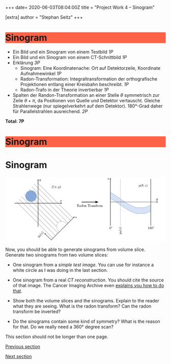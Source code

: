 +++
date= 2020-06-03T08:04:00Z
title = "Project Work 4 – Sinogram"

[extra]
author = "Stephan Seitz"
+++

<h1 style="background-color:Tomato;">Sinogram</h1>

 - Ein Bild und ein Sinogram von einem Testbild *1P*
 - Ein Bild und ein Sinogram von einem CT-Schnittbild *1P*
 - Erklärung *3P*
    - Sinogram: Eine Koordinatenache: Ort auf Detektorzeile, Koordinate Aufnahmewinkel *1P*
    - Radon-Transformation: Integraltransformation der orthografische Projektionen entlang einer Kreisbahn beschreibt. *1P*
    - Radon-Trafo in der Theorie invertierbar *1P*
- Spalten der Randon-Transformation an einer Stelle $\theta$ symmetrisch zur Zeile $\theta + \pi$, da Positionen von Quelle und Detektor vertauscht.
Gleiche Strahlenwege (nur spiegelverkehrt auf dem Detektor). 180°-Grad daher für Parallelstrahlen ausreichend. *2P*


**Total: 7P**

<h1 style="background-color:Tomato;">Sinogram</h1>

# Sinogram

![sinogram](../sinogram.png)

Now, you should be able to generate sinograms from volume slice.
Generate two sinograms from two volume slices:

- One sinogram from a *simple test image*. You can use for instance a white circle as I was doing in the last section.
- One sinogram from a real *CT reconstruction*. You should cite the source of that image. The Cancer Imaging Archive even
[explains you how to do that](https://wiki.cancerimagingarchive.net/display/Public/RIDER+Lung+CT#871e8e71d08d428c887407cfe6cb0cec).

- Show both the volume slices and the sinograms.
Explain to the reader what they are seeing. What is the radon transform?
Can the radon transform be inverted?
- Do the sinograms contain some kind of symmetry? What is the reason for that.
Do we really need a 360° degree scan?

<!--How can the Fourier-Slice-Theorem be used to reconstruct.-->
<!--Remember to explain the meaning of all variables if you should be using formulas.-->

This section should not be longer than one page.

[Previous section](../projection)

[Next section](../backprojection)
